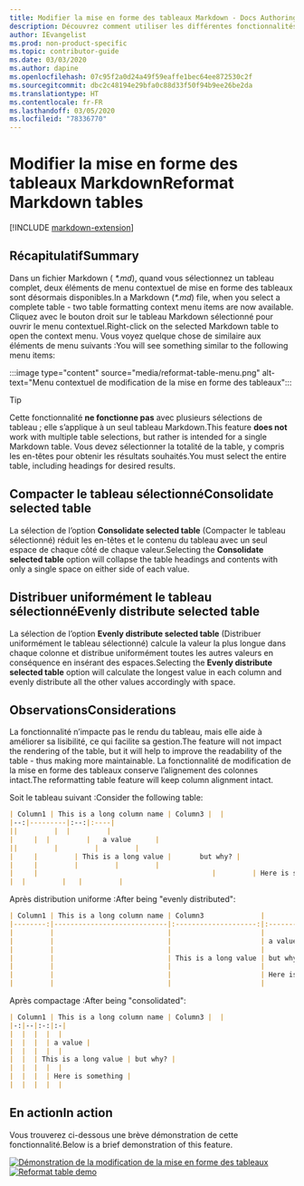 ```yaml
---
title: Modifier la mise en forme des tableaux Markdown - Docs Authoring Pack
description: Découvrez comment utiliser les différentes fonctionnalités de mise en forme des tableaux Markdown à partir de l’extension Visual Studio Code Docs Authoring Pack.
author: IEvangelist
ms.prod: non-product-specific
ms.topic: contributor-guide
ms.date: 03/03/2020
ms.author: dapine
ms.openlocfilehash: 07c95f2a0d24a49f59eaffe1bec64ee872530c2f
ms.sourcegitcommit: dbc2c48194e29bfa0c88d33f50f94b9ee26be2da
ms.translationtype: HT
ms.contentlocale: fr-FR
ms.lasthandoff: 03/05/2020
ms.locfileid: "78336770"
---
```

# <a name="reformat-markdown-tables"></a><span data-ttu-id="034e1-103">Modifier la mise en forme des tableaux Markdown</span><span class="sxs-lookup"><span data-stu-id="034e1-103">Reformat Markdown tables</span></span>

[!INCLUDE [markdown-extension](includes/markdown-extension.md)]

## <a name="summary"></a><span data-ttu-id="034e1-104">Récapitulatif</span><span class="sxs-lookup"><span data-stu-id="034e1-104">Summary</span></span>

<span data-ttu-id="034e1-105">Dans un fichier Markdown ( *\*.md*), quand vous sélectionnez un tableau complet, deux éléments de menu contextuel de mise en forme des tableaux sont désormais disponibles.</span><span class="sxs-lookup"><span data-stu-id="034e1-105">In a Markdown (*\*.md*) file, when you select a complete table - two table formatting context menu items are now available.</span></span> <span data-ttu-id="034e1-106">Cliquez avec le bouton droit sur le tableau Markdown sélectionné pour ouvrir le menu contextuel.</span><span class="sxs-lookup"><span data-stu-id="034e1-106">Right-click on the selected Markdown table to open the context menu.</span></span> <span data-ttu-id="034e1-107">Vous voyez quelque chose de similaire aux éléments de menu suivants :</span><span class="sxs-lookup"><span data-stu-id="034e1-107">You will see something similar to the following menu items:</span></span>

:::image type="content" source="media/reformat-table-menu.png" alt-text="Menu contextuel de modification de la mise en forme des tableaux":::

> [!TIP]
> <span data-ttu-id="034e1-109">Cette fonctionnalité **ne fonctionne pas** avec plusieurs sélections de tableau ; elle s’applique à un seul tableau Markdown.</span><span class="sxs-lookup"><span data-stu-id="034e1-109">This feature **does not** work with multiple table selections, but rather is intended for a single Markdown table.</span></span> <span data-ttu-id="034e1-110">Vous devez sélectionner la totalité de la table, y compris les en-têtes pour obtenir les résultats souhaités.</span><span class="sxs-lookup"><span data-stu-id="034e1-110">You must select the entire table, including headings for desired results.</span></span>

## <a name="consolidate-selected-table"></a><span data-ttu-id="034e1-111">Compacter le tableau sélectionné</span><span class="sxs-lookup"><span data-stu-id="034e1-111">Consolidate selected table</span></span>

<span data-ttu-id="034e1-112">La sélection de l’option **Consolidate selected table** (Compacter le tableau sélectionné) réduit les en-têtes et le contenu du tableau avec un seul espace de chaque côté de chaque valeur.</span><span class="sxs-lookup"><span data-stu-id="034e1-112">Selecting the **Consolidate selected table** option will collapse the table headings and contents with only a single space on either side of each value.</span></span>

## <a name="evenly-distribute-selected-table"></a><span data-ttu-id="034e1-113">Distribuer uniformément le tableau sélectionné</span><span class="sxs-lookup"><span data-stu-id="034e1-113">Evenly distribute selected table</span></span>

<span data-ttu-id="034e1-114">La sélection de l’option **Evenly distribute selected table** (Distribuer uniformément le tableau sélectionné) calcule la valeur la plus longue dans chaque colonne et distribue uniformément toutes les autres valeurs en conséquence en insérant des espaces.</span><span class="sxs-lookup"><span data-stu-id="034e1-114">Selecting the **Evenly distribute selected table** option will calculate the longest value in each column and evenly distribute all the other values accordingly with space.</span></span>

## <a name="considerations"></a><span data-ttu-id="034e1-115">Observations</span><span class="sxs-lookup"><span data-stu-id="034e1-115">Considerations</span></span>

<span data-ttu-id="034e1-116">La fonctionnalité n’impacte pas le rendu du tableau, mais elle aide à améliorer sa lisibilité, ce qui facilite sa gestion.</span><span class="sxs-lookup"><span data-stu-id="034e1-116">The feature will not impact the rendering of the table, but it will help to improve the readability of the table - thus making more maintainable.</span></span> <span data-ttu-id="034e1-117">La fonctionnalité de modification de la mise en forme des tableaux conserve l’alignement des colonnes intact.</span><span class="sxs-lookup"><span data-stu-id="034e1-117">The reformatting table feature will keep column alignment intact.</span></span>

<span data-ttu-id="034e1-118">Soit le tableau suivant :</span><span class="sxs-lookup"><span data-stu-id="034e1-118">Consider the following table:</span></span>

```markdown
| Column1 | This is a long column name | Column3 |  |
|--:|---------|:--:|:----|
||         |  |         |
|     |  |         |   a value      |
||         |         |         |
|     |         | This is a long value |       but why? |
|     |         |         |         |
|     |                                           |         | Here is something |
|  |         |   |         |
```

<span data-ttu-id="034e1-119">Après distribution uniforme :</span><span class="sxs-lookup"><span data-stu-id="034e1-119">After being "evenly distributed":</span></span>

```markdown
| Column1 | This is a long column name | Column3              |                   |
|--------:|----------------------------|:--------------------:|:------------------|
|         |                            |                      |                   |
|         |                            |                      | a value           |
|         |                            |                      |                   |
|         |                            | This is a long value | but why?          |
|         |                            |                      |                   |
|         |                            |                      | Here is something |
|         |                            |                      |                   |
```

<span data-ttu-id="034e1-120">Après compactage :</span><span class="sxs-lookup"><span data-stu-id="034e1-120">After being "consolidated":</span></span>

```markdown
| Column1 | This is a long column name | Column3 |  |
|-:|--|:-:|:-|
|  |  |  |  |
|  |  |  | a value |
|  |  |  |  |
|  |  | This is a long value | but why? |
|  |  |  |  |
|  |  |  | Here is something |
|  |  |  |  |
```

## <a name="in-action"></a><span data-ttu-id="034e1-121">En action</span><span class="sxs-lookup"><span data-stu-id="034e1-121">In action</span></span>

<span data-ttu-id="034e1-122">Vous trouverez ci-dessous une brève démonstration de cette fonctionnalité.</span><span class="sxs-lookup"><span data-stu-id="034e1-122">Below is a brief demonstration of this feature.</span></span>

<span data-ttu-id="034e1-123">[![Démonstration de la modification de la mise en forme des tableaux](media/reformat-table.gif)](media/reformat-table.gif#lightbox)</span><span class="sxs-lookup"><span data-stu-id="034e1-123">[![Reformat table demo](media/reformat-table.gif)](media/reformat-table.gif#lightbox)</span></span>
